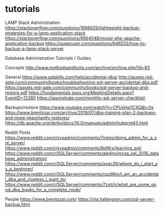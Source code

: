 # tutorials



LAMP Stack Administration
https://stackoverflow.com/questions/1898929/lightweight-backup-strategies-for-a-lamp-application-stack
https://stackoverflow.com/questions/9664048/mysql-php-apache-application-backup
https://superuser.com/questions/646532/how-to-backup-a-lamp-stack-server









Database Administration Tutorials / Guides 

Concepts
http://www.methodsandtools.com/archive/archive.php?id=83

General
https://www.sqlskills.com/help/accidental-dba/
http://assets.red-gate.com/community/books/troubleshooting-sql-server-accidental-dba.pdf
https://assets.red-gate.com/community/books/sql-server-backup-and-restore.pdf
https://fundamentals.pass.org/MeetingDetails.aspx?EventID=12280
https://jasonstrate.com/monthly-sql-server-checklist/

Backups/restore
https://www.youtube.com/watch?v=CPUsHei1CXQ&t=0s
https://www.brentozar.com/archive/2019/07/dba-training-plan-2-backups-and-more-importantly-restores/
https://db.apache.org/derby/docs/10.0/manuals/admin/hubprnt43.html

Reddit Posts
https://www.reddit.com/r/sysadmin/comments/7ojzes/doing_admin_for_a_sql_server/
https://www.reddit.com/r/sysadmin/comments/9p16rx/learning_sql/
https://www.reddit.com/r/SQLServer/comments/ale4nv/mcsa_sql_2016_database_administration/
https://www.reddit.com/r/SQLServer/comments/ayac26/where_do_i_start_as_a_beginner/
https://www.reddit.com/r/SQLServer/comments/cpz86m/i_am_an_accidental_dba_and_clueless_i_want_to/
https://www.reddit.com/r/SQLServer/comments/7zxtch/what_are_some_good_dba_books_for_a_complete_noob/

People 
https://www.brentozar.com/
https://ola.hallengren.com/sql-server-backup.html
